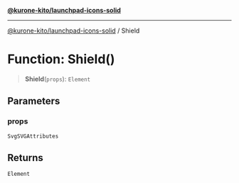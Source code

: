 [**@kurone-kito/launchpad-icons-solid**](../README.md)

***

[@kurone-kito/launchpad-icons-solid](../globals.md) / Shield

# Function: Shield()

> **Shield**(`props`): `Element`

## Parameters

### props

`SvgSVGAttributes`

## Returns

`Element`

